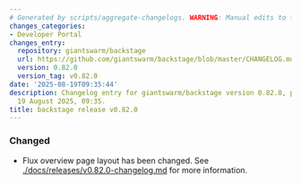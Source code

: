 ```yaml
---
# Generated by scripts/aggregate-changelogs. WARNING: Manual edits to this files will be overwritten.
changes_categories:
- Developer Portal
changes_entry:
  repository: giantswarm/backstage
  url: https://github.com/giantswarm/backstage/blob/master/CHANGELOG.md#0820---2025-08-19
  version: 0.82.0
  version_tag: v0.82.0
date: '2025-08-19T09:35:44'
description: Changelog entry for giantswarm/backstage version 0.82.0, published on
  19 August 2025, 09:35.
title: backstage release v0.82.0
---
```


### Changed
- Flux overview page layout has been changed.
See [./docs/releases/v0.82.0-changelog.md](./docs/releases/v0.82.0-changelog.md) for more information.
